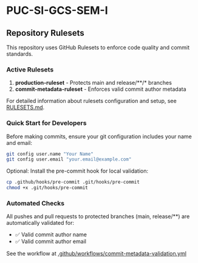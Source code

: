 # PUC-SI-GCS-SEM-I

## Repository Rulesets

This repository uses GitHub Rulesets to enforce code quality and commit standards.

### Active Rulesets

1. **production-ruleset** - Protects main and release/**/* branches
2. **commit-metadata-ruleset** - Enforces valid commit author metadata

For detailed information about rulesets configuration and setup, see [RULESETS.md](RULESETS.md).

### Quick Start for Developers

Before making commits, ensure your git configuration includes your name and email:

```bash
git config user.name "Your Name"
git config user.email "your.email@example.com"
```

Optional: Install the pre-commit hook for local validation:

```bash
cp .github/hooks/pre-commit .git/hooks/pre-commit
chmod +x .git/hooks/pre-commit
```

### Automated Checks

All pushes and pull requests to protected branches (main, release/**) are automatically validated for:
- ✅ Valid commit author name
- ✅ Valid commit author email

See the workflow at [.github/workflows/commit-metadata-validation.yml](.github/workflows/commit-metadata-validation.yml)